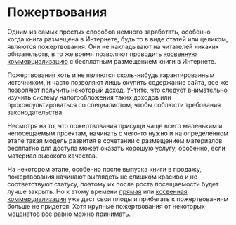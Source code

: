 
# Пожертвования

Одним из самых простых способов немного заработать, особенно когда
книга размещена в Интернете, будь то в виде статей или целиком,
являются пожертвования.  Они не накладывают на читателей никаких
обязательств, в то же время позволяют проводить [косвенную
коммерциализацию](commers-indirect.md) с бесплатным размещением книги
в Интернете.

Пожертвования хоть и не являются сколь-нибудь гарантированным
источником, и часто позволяют лишь окупить содержание сайта, все же
позволяют получить некоторый доход.  Учтите, что следует внимательно
изучить систему налогообложения таких доходов или проконсультироваться
со специалистом, чтобы соблюсти требования законодательства.

Несмотря на то, что пожертвования присущи чаще всего маленьким и
непосещаемым проектам, начинать с чего-то нужно и на определенном
этапе такая модель развития в сочетании с размещением материалов
бесплатно для доступа может оказать хорошую услугу, особенно, если
материал высокого качества.

На некотором этапе, особенно после выпуска книги в продажу,
пожертвования начинают выглядеть не слишком красиво и не соответствуют
статусу, поэтому их после роста посещаемости будет лучше закрыть.  Но
к этому времени [прямая](commerc-direct.md) или [косвенная
коммерциализация](commers-indirect.md) уже даст свои плоды и прибегать
к пожертвованиям больше не придется.  Хотя крупные пожертвования от
некоторых меценатов все равно можно принимать.

